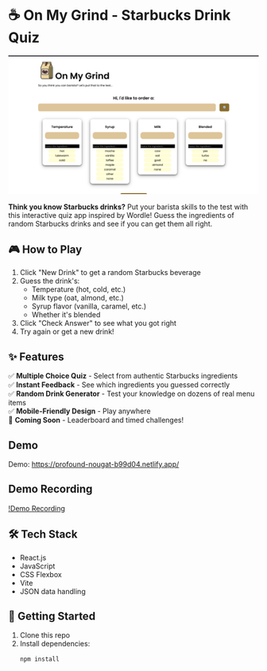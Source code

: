 # ☕ On My Grind - Starbucks Drink Quiz


![App Screenshot](src/assets/On-My-Grind.png)

**Think you know Starbucks drinks?** Put your barista skills to the test with this interactive quiz app inspired by Wordle! Guess the ingredients of random Starbucks drinks and see if you can get them all right.

## 🎮 How to Play

1. Click "New Drink" to get a random Starbucks beverage
2. Guess the drink's:
   - Temperature (hot, cold, etc.)
   - Milk type (oat, almond, etc.)
   - Syrup flavor (vanilla, caramel, etc.)
   - Whether it's blended
3. Click "Check Answer" to see what you got right
4. Try again or get a new drink!

## ✨ Features

✅ **Multiple Choice Quiz** - Select from authentic Starbucks ingredients  
✅ **Instant Feedback** - See which ingredients you guessed correctly  
✅ **Random Drink Generator** - Test your knowledge on dozens of real menu items  
✅ **Mobile-Friendly Design** - Play anywhere  
🔮 **Coming Soon** - Leaderboard and timed challenges!

## Demo
Demo: https://profound-nougat-b99d04.netlify.app/

## Demo Recording
[!Demo Recording](src/assets/On-My-Grind.gif)

## 🛠️ Tech Stack

- React.js
- JavaScript
- CSS Flexbox
- Vite
- JSON data handling

## 🚀 Getting Started

1. Clone this repo
2. Install dependencies:
   ```bash
   npm install